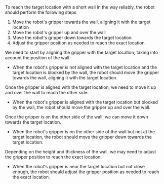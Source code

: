 To reach the target location with a short wall in the way reliably, the robot should perform the following steps:

1. Move the robot's gripper towards the wall, aligning it with the target location 
2. Move the robot's gripper up and over the wall 
3. Move the robot's gripper down towards the target location 
4. Adjust the gripper position as needed to reach the exact location.

We need to start by aligning the gripper with the target location, taking into account the position of the wall. 
- When the robot's gripper is not aligned with the target location and the target location is blocked by the wall, the robot should move the gripper towards the wall, aligning it with the target location. 

Once the gripper is aligned with the target location, we need to move it up and over the wall to reach the other side. 
- When the robot's gripper is aligned with the target location but blocked by the wall, the robot should move the gripper up and over the wall. 

Once the gripper is on the other side of the wall, we can move it down towards the target location. 
- When the robot's gripper is on the other side of the wall but not at the target location, the robot should move the gripper down towards the target location. 

Depending on the height and thickness of the wall, we may need to adjust the gripper position to reach the exact location. 
- When the robot's gripper is near the target location but not close enough, the robot should adjust the gripper position as needed to reach the exact location.